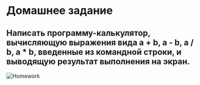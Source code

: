 # Домашнее задание

## Написать программу-калькулятор, вычисляющую выражения вида a + b, a - b, a / b, a * b, введенные из командной строки, и выводящую результат выполнения на экран.


![Homework](https://github.com/AlekseyFomichenko/technological_specialization/assets/128860587/2ca04883-fd7a-484e-aa8e-f2973842be08)
